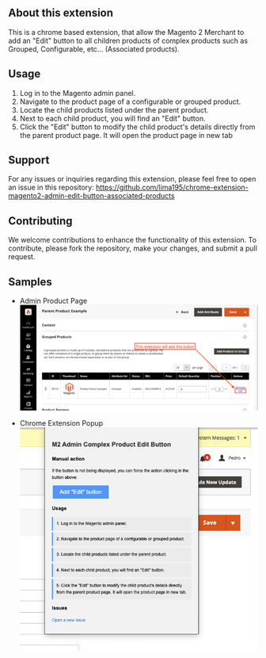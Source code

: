 
## About this extension

This is a chrome based extension, that allow the Magento 2 Merchant to add an "Edit" button to all children products of complex products such as Grouped, Configurable, etc... (Associated products).

## Usage

1.  Log in to the Magento admin panel.
2.  Navigate to the product page of a configurable or grouped product.
3.  Locate the child products listed under the parent product.
4.  Next to each child product, you will find an "Edit" button.
5.  Click the "Edit" button to modify the child product's details directly from the parent product page. It will open the product page in new tab

## Support

For any issues or inquiries regarding this extension, please feel free to open an issue in this repository:
https://github.com/lima195/chrome-extension-magento2-admin-edit-button-associated-products

## Contributing

We welcome contributions to enhance the functionality of this extension. To contribute, please fork the repository, make your changes, and submit a pull request.

## Samples

* Admin Product Page &nbsp;
![Admin Product Page](https://raw.githubusercontent.com/lima195/chrome-extension-magento2-admin-edit-button-associated-products/main/images/1.png?raw=true)

* Chrome Extension Popup &nbsp;
![Chrome Extension Popup](https://raw.githubusercontent.com/lima195/chrome-extension-magento2-admin-edit-button-associated-products/main/images/2.png?raw=true)
